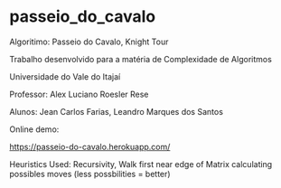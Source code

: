 # passeio_do_cavalo
Algoritimo: Passeio do Cavalo, Knight Tour

Trabalho desenvolvido para a matéria de Complexidade de Algoritmos

Universidade do Vale do Itajaí

Professor: Alex Luciano Roesler Rese

Alunos: Jean Carlos Farias, Leandro Marques dos Santos

Online demo:

https://passeio-do-cavalo.herokuapp.com/

Heuristics Used: Recursivity, Walk first near edge of Matrix calculating possibles moves (less possbilities = better)
